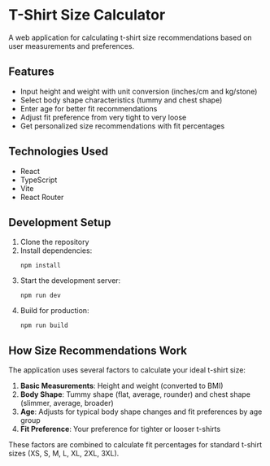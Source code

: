 # T-Shirt Size Calculator

A web application for calculating t-shirt size recommendations based on user measurements and preferences.

## Features

- Input height and weight with unit conversion (inches/cm and kg/stone)
- Select body shape characteristics (tummy and chest shape)
- Enter age for better fit recommendations
- Adjust fit preference from very tight to very loose
- Get personalized size recommendations with fit percentages

## Technologies Used

- React
- TypeScript
- Vite
- React Router

## Development Setup

1. Clone the repository
2. Install dependencies:
   ```
   npm install
   ```
3. Start the development server:
   ```
   npm run dev
   ```
4. Build for production:
   ```
   npm run build
   ```

## How Size Recommendations Work

The application uses several factors to calculate your ideal t-shirt size:

1. **Basic Measurements**: Height and weight (converted to BMI)
2. **Body Shape**: Tummy shape (flat, average, rounder) and chest shape (slimmer, average, broader)
3. **Age**: Adjusts for typical body shape changes and fit preferences by age group
4. **Fit Preference**: Your preference for tighter or looser t-shirts

These factors are combined to calculate fit percentages for standard t-shirt sizes (XS, S, M, L, XL, 2XL, 3XL).